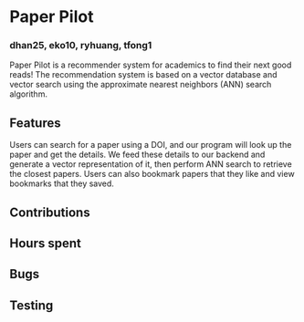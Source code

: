 # Paper Pilot
### dhan25, eko10, ryhuang, tfong1
Paper Pilot is a recommender system for academics to find their next good reads! The recommendation system is based on a vector database and vector search using the approximate nearest neighbors (ANN) search algorithm. 

## Features 
Users can search for a paper using a DOI, and our program will look up the paper and get the details. We feed these details to our backend and generate a vector representation of it, then perform ANN search to retrieve the closest papers. Users can also bookmark papers that they like and view bookmarks that they saved. 

## Contributions

## Hours spent

## Bugs

## Testing
